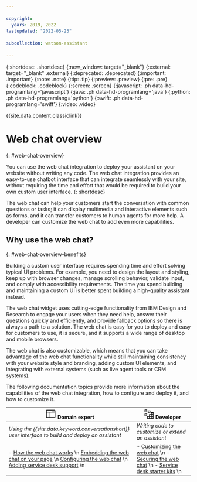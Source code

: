 ```yaml
---

copyright:
  years: 2019, 2022
lastupdated: "2022-05-25"

subcollection: watson-assistant

---
```


{:shortdesc: .shortdesc}
{:new_window: target="_blank"}
{:external: target="_blank" .external}
{:deprecated: .deprecated}
{:important: .important}
{:note: .note}
{:tip: .tip}
{:preview: .preview}
{:pre: .pre}
{:codeblock: .codeblock}
{:screen: .screen}
{:javascript: .ph data-hd-programlang='javascript'}
{:java: .ph data-hd-programlang='java'}
{:python: .ph data-hd-programlang='python'}
{:swift: .ph data-hd-programlang='swift'}
{:video: .video}

{{site.data.content.classiclink}}

# Web chat overview
{: #web-chat-overview}

You can use the web chat integration to deploy your assistant on your website without writing any code. The web chat integration provides an easy-to-use chatbot interface that can integrate seamlessly with your site, without requiring the time and effort that would be required to build your own custom user interface.
{: shortdesc}

The web chat can help your customers start the conversation with common questions or tasks; it can display multimedia and interactive elements such as forms, and it can transfer customers to human agents for more help. A developer can customize the web chat to add even more capabilities.

## Why use the web chat?
{: #web-chat-overview-benefits}

Building a custom user interface requires spending time and effort solving typical UI problems. For example, you need to design the layout and styling, keep up with browser changes, manage scrolling behavior, validate input, and comply with accessibility requirements. The time you spend building and maintaining a custom UI is better spent building a high-quality assistant instead.

The web chat widget uses cutting-edge functionality from IBM Design and Research to engage your users when they need help, answer their questions quickly and efficiently, and provide fallback options so there is always a path to a solution. The web chat is easy for you to deploy and easy for customers to use, it is secure, and it supports a wide range of desktop and mobile browsers.

The web chat is also customizable, which means that you can take advantage of the web chat functionality while still maintaining consistency with your website style and branding, adding custom UI elements, and integrating with external systems (such as live agent tools or CRM systems).

The following documentation topics provide more information about the capabilities of the web chat integration, how to configure and deploy it, and how to customize it.

| ![GUI icon](images/gui_icon.png) Domain expert | ![Development icon](images/development_icon.png) Developer |
|-------|--------|
| _Using the {{site.data.keyword.conversationshort}} user interface to build and deploy an assistant_ | _Writing code to customize or extend an assistant_ |
| - [How the web chat works](/docs/watson-assistant?topic=watson-assistant-web-chat-architecture.md) \n [Embedding the web chat on your page](/docs/watson-assistant?topic=watson-assistant-deploy-web-chat) \n [Configuring the web chat](/docs/watson-assistant?topic=watson-assistant-web-chat-config) \n [Adding service desk support](/docs/watson-assistant?topic=watson-assistant-deploy-web-chat-haa) \n | - [Customizing the web chat](/docs/watson-assistant?topic=watson-assistant-web-chat-customize) \n - [Securing the web chat](/docs/watson-assistant?topic=watson-assistant-web-chat-security) \n - [Service desk starter kits](/docs/watson-assistant?topic=watson-assistant-web-chat-service-desk-starter-kits) \n |


